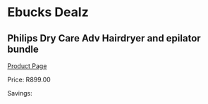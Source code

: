 
# Ebucks Dealz
## Philips Dry Care Adv Hairdryer and epilator bundle
[Product Page](https://www.ebucks.com/web/shop/productSelected.do?prodId=1074861023&catId=1186086453)

Price: R899.00

Savings: 


	